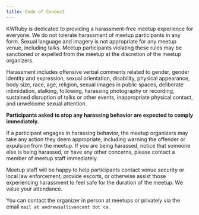 ```yaml
---
title: Code of Conduct
---
```


KWRuby is dedicated to providing a harassment-free meetup experience for everyone. We do not tolerate harassment of meetup participants in any form. Sexual language and imagery is not appropriate for any meetup venue, including talks. Meetup participants violating these rules may be sanctioned or expelled from the meetup at the discretion of the meetup organizers.

Harassment includes offensive verbal comments related to gender, gender identity and expression, sexual orientation, disability, physical appearance, body size, race, age, religion, sexual images in public spaces, deliberate intimidation, stalking, following, harassing photography or recording, sustained disruption of talks or other events, inappropriate physical contact, and unwelcome sexual attention.

**Participants asked to stop any harassing behavior are expected to comply immediately.**

If a participant engages in harassing behavior, the meetup organizers may take any action they deem appropriate, including warning the offender or expulsion from the meetup. If you are being harassed, notice that someone else is being harassed, or have any other concerns, please contact a member of meetup staff immediately.

Meetup staff will be happy to help participants contact venue security or local law enforcement, provide escorts, or otherwise assist those experiencing harassment to feel safe for the duration of the meetup. We value your attendance.

You can contact the organizer in person at meetups or privately via the email `mail at andrewsullivancant dot ca`.